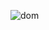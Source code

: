 ![dom](https://user-images.githubusercontent.com/83631970/158630817-a1bb2588-04fb-48c7-bb7c-8a2c0ed68e8a.png)

